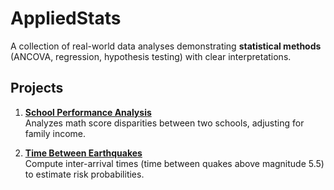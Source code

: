 # AppliedStats

A collection of real-world data analyses demonstrating **statistical methods** (ANCOVA, regression, hypothesis testing) with clear interpretations.

## Projects
1. **[School Performance Analysis](01-School-Performance-Analysis)**  
   Analyzes math score disparities between two schools, adjusting for family income.

2. **[Time Between Earthquakes](02-Time-Between-Earthquakes)**  
   Compute inter-arrival times (time between quakes above magnitude 5.5) to estimate risk probabilities.
